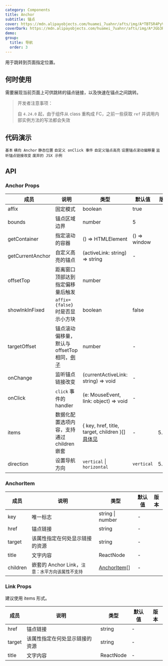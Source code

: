 ```yaml
---
category: Components
title: Anchor
subtitle: 锚点
cover: https://mdn.alipayobjects.com/huamei_7uahnr/afts/img/A*TBTSR4PyVmkAAAAAAAAAAAAADrJ8AQ/original
coverDark: https://mdn.alipayobjects.com/huamei_7uahnr/afts/img/A*JGb3RIzyOCkAAAAAAAAAAAAADrJ8AQ/original
demo:
group:
  title: 导航
  order: 3
---
```


用于跳转到页面指定位置。

## 何时使用

需要展现当前页面上可供跳转的锚点链接，以及快速在锚点之间跳转。

> 开发者注意事项：
>
> 自 `4.24.0` 起，由于组件从 class 重构成 FC，之前一些获取 `ref` 并调用内部实例方法的写法都会失效

## 代码演示

<!-- prettier-ignore -->
<code src="./demo/basic.tsx" iframe="200">基本</code>
<code src="./demo/horizontal.tsx" iframe="200">横向 Anchor</code>
<code src="./demo/static.tsx">静态位置</code>
<code src="./demo/onClick.tsx">自定义 onClick 事件</code>
<code src="./demo/customizeHighlight.tsx">自定义锚点高亮</code>
<code src="./demo/targetOffset.tsx" iframe="200">设置锚点滚动偏移量</code>
<code src="./demo/onChange.tsx">监听锚点链接改变</code>
<code src="./demo/legacy-anchor.tsx" debug>废弃的 JSX 示例</code>

## API

### Anchor Props

| 成员             | 说明                                                                                | 类型                                                            | 默认值       | 版本  |
| ---------------- | ----------------------------------------------------------------------------------- | --------------------------------------------------------------- | ------------ | ----- |
| affix            | 固定模式                                                                            | boolean                                                         | true         |       |
| bounds           | 锚点区域边界                                                                        | number                                                          | 5            |       |
| getContainer     | 指定滚动的容器                                                                      | () => HTMLElement                                               | () => window |       |
| getCurrentAnchor | 自定义高亮的锚点                                                                    | (activeLink: string) => string                                  | -            |       |
| offsetTop        | 距离窗口顶部达到指定偏移量后触发                                                    | number                                                          |              |       |
| showInkInFixed   | `affix={false}` 时是否显示小方块                                                    | boolean                                                         | false        |       |
| targetOffset     | 锚点滚动偏移量，默认与 offsetTop 相同，[例子](#components-anchor-demo-targetoffset) | number                                                          | -            |       |
| onChange         | 监听锚点链接改变                                                                    | (currentActiveLink: string) => void                             | -            |       |
| onClick          | `click` 事件的 handler                                                              | (e: MouseEvent, link: object) => void                           | -            |       |
| items            | 数据化配置选项内容，支持通过 children 嵌套                                          | { key, href, title, target, children }\[] [具体见](#anchoritem) | -            | 5.1.0 |
| direction        | 设置导航方向                                                                        | `vertical` \| `horizontal`                                      | `vertical`   | 5.2.0 |

### AnchorItem

| 成员     | 说明                                             | 类型                         | 默认值 | 版本 |
| -------- | ------------------------------------------------ | ---------------------------- | ------ | ---- |
| key      | 唯一标志                                         | string \| number             | -      |      |
| href     | 锚点链接                                         | string                       | -      |      |
| target   | 该属性指定在何处显示链接的资源                   | string                       | -      |      |
| title    | 文字内容                                         | ReactNode                    | -      |      |
| children | 嵌套的 Anchor Link，`注意：水平方向该属性不支持` | [AnchorItem](#anchoritem)\[] | -      |      |

### Link Props

建议使用 items 形式。

| 成员   | 说明                           | 类型      | 默认值 | 版本 |
| ------ | ------------------------------ | --------- | ------ | ---- |
| href   | 锚点链接                       | string    | -      |      |
| target | 该属性指定在何处显示链接的资源 | string    | -      |      |
| title  | 文字内容                       | ReactNode | -      |      |
